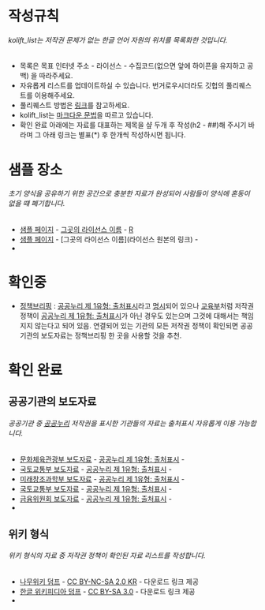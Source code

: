 # 작성규칙
###### kolift_list는 저작권 문제가 없는 한글 언어 자원의 위치를 목록화한 것입니다.
* 목록은 목표 인터넷 주소 - 라이선스 - 수집코드(없으면 앞에 하이픈을 유지하고 공백) 을 따라주세요.
* 자유롭게 리스트를 업데이트하실 수 있습니다. 번거로우시더라도 깃헙의 풀리퀘스트를 이용해주세요.
* 풀리퀘스트 방법은 [링크](https://github.com/rorlakr/rorla_api/wiki/Github-Forking-to-Pull-Request)를 참고하세요.
* kolift_list는 [마크다운 문법](https://gist.github.com/ihoneymon/652be052a0727ad59601)을 따르고 있습니다.
* 확인 완료 아래에는 자료를 대표하는 제목을 샾 두개 후 작성(h2 - ##)해 주시기 바라며 그 아래 링크는 별표(*) 후 한개씩 작성하시면 됩니다.

# 샘플 장소
###### 초기 양식을 공유하기 위한 공간으로 충분한 자료가 완성되어 사람들이 양식에 혼동이 없을 떄 폐기합니다.

* [샘플 페이지](#) - [그곳의 라이선스 이름](#) - [R](https://github.com/forkonlp/kolift/blob/master/kolift/sample.R)
* [샘플 페이지](#) - [그곳의 라이선스 이름](라이선스 원본의 링크) - []()
* 

# 확인중
* [정책브리핑](http://www.korea.kr/policy/pressReleaseList.do) : [공공누리 제 1유형: 출처표시](http://www.kogl.or.kr/info/license.do)라고 [명시](http://www.korea.kr/guide/copyRight.do?pWise=main&pWiseMain=M2)되어 있으나 [교육부](http://www.moe.go.kr/web/100292/site/contents/ko/ko_0157.jsp)처럼 저작권 정책이 [공공누리 제 1유형: 출처표시](http://www.kogl.or.kr/info/license.do)가 아닌 경우도 있는으며 그것에 대해서는 책임지지 않는다고 되어 있음. 연결되어 있는 기관의 모든 저작권 정책이 확인되면 공공기관의 보도자료는 정책브리핑 한 곳을 사용할 것을 추천.

# 확인 완료
## 공공기관의 보도자료
###### 공공기관 중 [공공누리](http://www.kogl.or.kr/info/introduce.do) 저작권을 표시한 기관들의 자료는 출처표시 자유롭게 이용 가능합니다.

* [문화체육관광부 보도자료](http://www.mcst.go.kr/web/s_notice/press/pressList.jsp) - [공공누리 제 1유형: 출처표시](http://www.kogl.or.kr/info/license.do) - []()
* [국토교통부 보도자료](http://www.molit.go.kr/USR/NEWS/m_71/lst.jsp) - [공공누리 제 1유형: 출처표시](http://www.kogl.or.kr/info/license.do) - []()
* [미래창조과학부 보도자료](http://www.msip.go.kr/web/msipContents/contents.do?mId=NzM=) - [공공누리 제 1유형: 출처표시](http://www.kogl.or.kr/info/license.do) - []()
* [국토교통부 보도자료](http://www.molit.go.kr/USR/NEWS/m_71/lst.jsp) - [공공누리 제 1유형: 출처표시](http://www.kogl.or.kr/info/license.do) - []()
* [금융위원회 보도자료](http://www.fsc.go.kr/info/ntc_news_list.jsp?menu=7210100&bbsid=BBS0030) - [공공누리 제 1유형: 출처표시](http://www.kogl.or.kr/info/license.do) - []()
* 

## 위키 형식
###### 위키 형식의 자료 중 저작권 정책이 확인된 자료 리스트를 작성합니다.

* [나무위키 덤프](https://namu.wiki/w/%EB%82%98%EB%AC%B4%EC%9C%84%ED%82%A4:%EB%8D%B0%EC%9D%B4%ED%84%B0%EB%B2%A0%EC%9D%B4%EC%8A%A4%20%EB%8D%A4%ED%94%84) - [CC BY-NC-SA 2.0 KR](https://creativecommons.org/licenses/by-nc-sa/2.0/kr/) - 다운로드 링크 제공
* [한글 위키피디아 덤프](https://ko.wikipedia.org/wiki/%EC%9C%84%ED%82%A4%EB%B0%B1%EA%B3%BC:%EB%8D%B0%EC%9D%B4%ED%84%B0%EB%B2%A0%EC%9D%B4%EC%8A%A4_%EB%8B%A4%EC%9A%B4%EB%A1%9C%EB%93%9C) - [CC BY-SA 3.0](https://creativecommons.org/licenses/by-sa/3.0/) - 다운로드 링크 제공
* 
